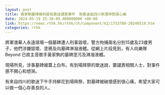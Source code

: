 ```yaml
---
layout: post
title: 黃家駒墓碑被刑毀有歌迷譴責事件　有歌迷由四川來港拜祭感心痛
date: 2024-05-19 15:38:09.000000000 +08:00
link: https://news.rthk.hk/rthk/ch/component/k2/1753780-20240519.htm
categories: rthk
---
```


將軍澳華人永遠墳場一個墓碑遭人刑事毀壞，警方拘捕兩名分別15歲及23歲男子，他們涉嫌毀壞、塗鴉及向墓碑淋潑液體。從網上片段見到，有人向樂隊Beyond 已故主音歌手黃家駒的墓碑塗污及淋潑液體。

現場所見，涉事墓碑被蓋上白布。有到場拜祭的歌迷說，要譴責相關人士，對事件感不開心和想哭。

有來自四川的歌迷下午手持鮮花到場拜祭，對墓碑被破壞感到很心痛，希望大家可以做一個心存善良的人。

